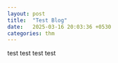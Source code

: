```yaml
---
layout: post
title:  "Test Blog"
date:   2025-03-16 20:03:36 +0530
categories: thm 
---
```

test test test test 